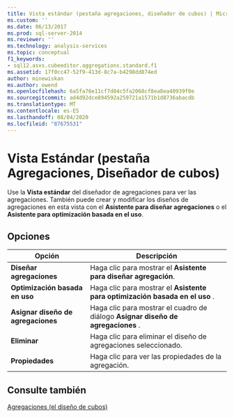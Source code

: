 ```yaml
---
title: Vista estándar (pestaña agregaciones, diseñador de cubos) | Microsoft Docs
ms.custom: ''
ms.date: 06/13/2017
ms.prod: sql-server-2014
ms.reviewer: ''
ms.technology: analysis-services
ms.topic: conceptual
f1_keywords:
- sql12.asvs.cubeeditor.aggregations.standard.f1
ms.assetid: 17f0cc47-52f9-413d-8c7a-b4298dd874ed
author: minewiskan
ms.author: owend
ms.openlocfilehash: 6a5fa76e11cf7d04c5fa2068cf8ea8ea40939f0e
ms.sourcegitcommit: ad4d92dce894592a259721a1571b1d8736abacdb
ms.translationtype: MT
ms.contentlocale: es-ES
ms.lasthandoff: 08/04/2020
ms.locfileid: "87675531"
---
```

# <a name="standard-view-aggregations-tab-cube-designer"></a>Vista Estándar (pestaña Agregaciones, Diseñador de cubos)
  Use la **Vista estándar** del diseñador de agregaciones para ver las agregaciones. También puede crear y modificar los diseños de agregaciones en esta vista con el **Asistente para diseñar agregaciones** o el **Asistente para optimización basada en el uso**.  
  
## <a name="options"></a>Opciones  
  
|Opción|Descripción|  
|------------|-----------------|  
|**Diseñar agregaciones**|Haga clic para mostrar el **Asistente para diseñar agregación**.|  
|**Optimización basada en uso**|Haga clic para mostrar el **Asistente para optimización basada en el uso** .|  
|**Asignar diseño de agregaciones**|Haga clic para mostrar el cuadro de diálogo **Asignar diseño de agregaciones** .|  
|**Eliminar**|Haga clic para eliminar el diseño de agregaciones seleccionado.|  
|**Propiedades**|Haga clic para ver las propiedades de la agregación.|  
  
## <a name="see-also"></a>Consulte también  
 [Agregaciones &#40;el diseño de cubos&#41;](aggregations-cube-design.md)  
  
  
